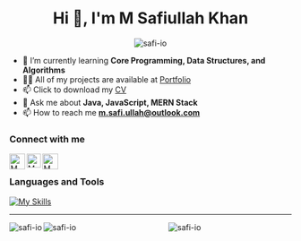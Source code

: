 <h1 align="center">Hi 👋, I'm M Safiullah Khan</h1>

<div class="row" align="center">
    <img  src="https://komarev.com/ghpvc/?username=safi-io&label=Profile%20views&color=0e75b6&style=for-the-badge" alt="safi-io" />
</div>

- 🌱 I’m currently learning **Core Programming, Data Structures, and Algorithms**
- 👨‍💻 All of my projects are available at [Portfolio](https://safikhan.me)
- 📫 Click to download my <a href="https://drive.google.com/file/d/17dUl4ss582BO-6Q981iAurmMzg-USodc/view?usp=sharing" target="_blank">CV</a>
- 💬 Ask me about **Java, JavaScript, MERN Stack**
- 📫 How to reach me **m.safi.ullah@outlook.com**

### Connect with me

[<img align="left" alt="M Safiullah Khan | Website" target="blank" width="28px" src="https://firebasestorage.googleapis.com/v0/b/web-johannesmilke.appspot.com/o/other%2Fsocial%2Fwebsite.png?alt=media" />][website]
[<img align="left" alt="M Safiullah Khan | LeetCode" width="25px" src="https://upload.vectorlogo.zone/logos/leetcode/images/87a6ef2b-56e7-42de-b43f-d9db8e40734e.svg" />][leetcode]
[<img align="left" alt="M Safiullah Khan | Linkedin" width="28px" src="https://www.vectorlogo.zone/logos/linkedin/linkedin-tile.svg" />][linkedin]

<br>

### Languages and Tools

[![My Skills](https://skillicons.dev/icons?i=html,css,js,mongodb,express,react,nodejs,tailwind,bootstrap,redux,c,cpp,java,postman,git,github,ubuntu,figma,vscode,idea,mysql&theme=light)]([https://safikhan.me])

[website]:https://safikhan.me
[mail]: mailto:m.safi.ullah@outlook.com
[linkedin]: https://www.linkedin.com/in/safi-io/
[leetcode]: https://www.leetcode.com/in/safi-io/

---

<div align="center">
  <img align="left" src="https://leetcard.jacoblin.cool/safi-io" alt="safi-io" />
  <img align="left" src="https://github-readme-streak-stats.herokuapp.com/?user=safi-io" alt="safi-io" />
</div>

<p align="center">
  <img align="center" src="https://github-readme-stats.vercel.app/api/top-langs?username=safi-io&show_icons=true&locale=en&layout=compact" alt="safi-io" />
</p>
